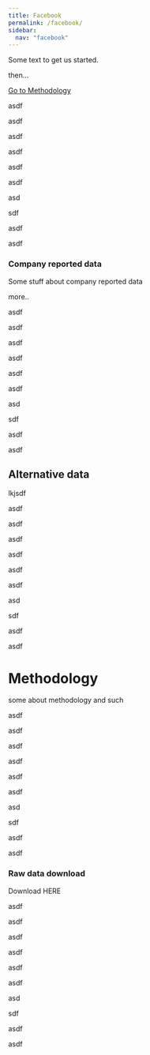 ```yaml
---
title: Facebook
permalink: /facebook/
sidebar:
  nav: "facebook"
--- 
```


Some text to get us started.

then...

[Go to Methodology](#methodology)

asdf

asdf

asdf

asdf

asdf

asdf

asd

sdf

asdf

asdf


### Company reported data ###

Some stuff about company reported data

more..


asdf

asdf

asdf

asdf

asdf

asdf

asd

sdf

asdf

asdf


## Alternative data ##

lkjsdf


asdf

asdf

asdf

asdf

asdf

asdf

asd

sdf

asdf

asdf

# Methodology #
some about methodology and such


asdf

asdf

asdf

asdf

asdf

asdf

asd

sdf

asdf

asdf

### Raw data download ###
Download HERE


asdf

asdf

asdf

asdf

asdf

asdf

asd

sdf

asdf

asdf

